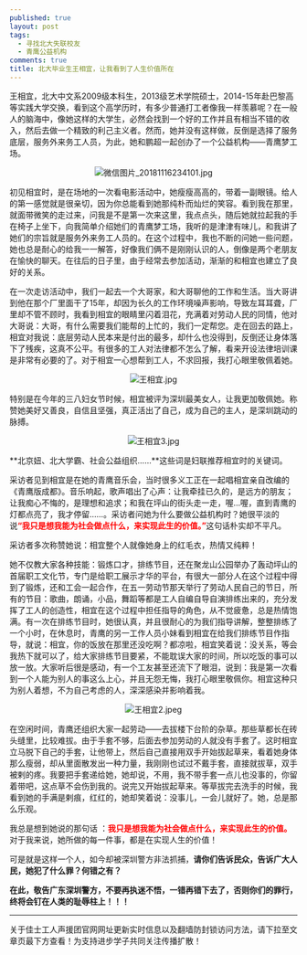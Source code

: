 ```yaml
---
published: true
layout: post
tags:
  - 寻找北大失联校友
  - 青鹰公益机构
comments: true
title: 北大毕业生王相宜，让我看到了人生价值所在
---
```


王相宜，北大中文系2009级本科生，2013级艺术学院硕士，2014-15年赴巴黎高等实践大学交换，看到这个高学历时，有多少普通打工者像我一样羡慕呢？在一般人的脑海中，像她这样的大学生，必然会找到一个好的工作并且有相当不错的收入，然后去做一个精致的利己主义者。然而，她并没有这样做，反倒是选择了服务底层，服务外来务工人员，为此，她和鹏超一起创办了一个公益机构——青鹰梦工场。

<p align="center"><img src="https://i.loli.net/2018/11/19/5bf269d81dc71.jpg" alt="微信图片_20181116234101.jpg" title="微信图片_20181116234101.jpg" /></p>

初见相宜时，是在场地的一次看电影活动中，她瘦瘦高高的，带着一副眼镜。给人的第一感觉就是很亲切，因为你总能看到她那纯朴而灿烂的笑容。看到我在那里，就面带微笑的走过来，问我是不是第一次来这里，我点点头，随后她就拉起我的手在椅子上坐下，向我简单介绍她们的青鹰梦工场，我听的是津津有味儿，和我讲了她们的宗旨就是服务外来务工人员的。在这个过程中，我也不断的问她一些问题，她也总是耐心的给我一一解答，好像我们俩不是刚刚认识的人，倒像是两个老朋友在愉快的聊天。在往后的日子里，由于经常去参加活动，渐渐的和相宜也建立了良好的关系。

在一次走访活动中，我们一起去一个大哥家，和大哥聊他的工作和生活。当大哥讲到他在那个厂里面干了15年，却因为长久的工作环境噪声影响，导致左耳耳聋，厂里却不管不顾时，我看到相宜的眼睛里闪着泪花，充满着对劳动人民的同情，他对大哥说：大哥，有什么需要我们能帮的上忙的，我们一定帮您。走在回去的路上，相宜对我说：底层劳动人民本来是付出的最多，却什么也没得到，反倒还让身体落下了残疾，这真不公平。有很多的工人对法律都不怎么了解，看来开设法律培训课是非常有必要的了。对于相宜一心想帮到工人，不求回报，我打心眼里敬佩着她。

<p align="center"><img src="https://i.loli.net/2018/11/19/5bf26964ed9c2.jpg" alt="王相宜.jpg" title="王相宜.jpg" /></p>

特别是在今年的三八妇女节时候，相宜被评为深圳最美女人，让我更加敬佩她。称赞她美好又善良，自信且坚强，真正活出了自己，成为自己的主人，是深圳跳动的脉搏。

<p align="center"><img src="https://i.loli.net/2018/11/19/5bf26c9077460.jpg" alt="王相宜3.jpg" title="王相宜3.jpg" /></p>

**北京妞、北大学霸、社会公益组织……**这些词是妇联推荐相宜时的关键词。

采访者见到相宜是在她的青鹰音乐会，当时很多义工正在一起唱相宜亲自改编的《青鹰版成都》。音乐响起，歌声唱出了心声：让我牵挂已久的，是远方的朋友；让我痴心不悔的，是理想和追求；和我在坪山的街头走一走，喔…喔，直到青鹰的灯都点亮了，我才停留……。采访者问她为什么要做公益机构时？她很平淡的说<span style="color: #ff0000;"><strong>“我只是想我能为社会做点什么，来实现此生的价值。”</strong></span>这句话朴实却不平凡。

采访者多次称赞她说：相宜整个人就像她身上的红毛衣，热情又纯粹！

她不仅教大家各种技能：锻炼口才，排练节目，还在聚龙山公园举办了轰动坪山的首届职工文化节，专门是给职工展示才华的平台，有很大一部分人在这个过程中得到了锻炼，还和工会一起合作，在五一劳动节那天举行了劳动人民自己的节日，所有的节目：歌曲，朗诵，小品，舞蹈等都是工人自编自导自演排练出来的，充分发挥了工人的创造性，相宜在这个过程中担任指导的角色，从不觉疲惫，总是热情饱满。有一次在排练节目时，她很认真，并且很耐心的为我们指导讲解，整整排练了一个小时，在休息时，青鹰的另一工作人员小妹看到相宜在给我们排练节目作指导，就说：相宜，你的饭放在那里还没吃啊？都凉啦，相宜笑着说：没关系，等会我热下就可以了，给大家排练节目要紧，不能耽误大家的时间，所以吃饭的事可以放一放。大家听后很是感动，有一个工友甚至还流下了眼泪，说到：我是第一次看到一个人能为别人的事这么上心，并且无怨无悔，我打心眼里敬佩你。相宜这种只为别人着想，不为自己考虑的人，深深感染并影响着我。

<p align="center"><img src="https://i.loli.net/2018/11/19/5bf26a38ba595.jpeg" alt="王相宜2.jpeg" title="王相宜2.jpeg" /></p>

在空闲时间，青鹰还组织大家一起劳动——去拔楼下台阶的杂草。那些草都长在砖头缝里，比较难拔。由于手套不够，后面去参加劳动的人就没有手套了。这时相宜立马脱下自己的手套，让他带上，然后自己直接用双手开始拔起草来，看着她身体那么瘦弱，却从里面散发出一种力量，我刚刚也试过不戴手套，直接就拔草，双手被剌的疼。我要把手套递给她，她却说，不用，我不带手套一点儿也没事的，你留着带吧，这点草不会伤到我的。说完又开始拔起草来。等草拔完去洗手的时候，我看到她的手满是剌痕，红红的，她却笑着说：没事儿，一会儿就好了。她，总是那么乐观。

我总是想到她说的那句话 ：<span style="color: #ff0000;"><strong>我只是想我能为社会做点什么，来实现此生的价值。</strong></span>对于我来说，她所做的每一件事，都是在实现人生的价值！

可是就是这样一个人，如今却被深圳警方非法抓捕，**请你们告诉民众，告诉广大人民，她犯了什么罪？何错之有？**

**在此，敬告广东深圳警方，不要再执迷不悟，一错再错下去了，否则你们的罪行，终将会钉在人类的耻辱柱上！！！**

---
关于佳士工人声援团官网网址更新实时信息以及翻墙防封锁访问方法，请下拉至文章页最下方查看！为支持进步学子共同关注传播扩散！
